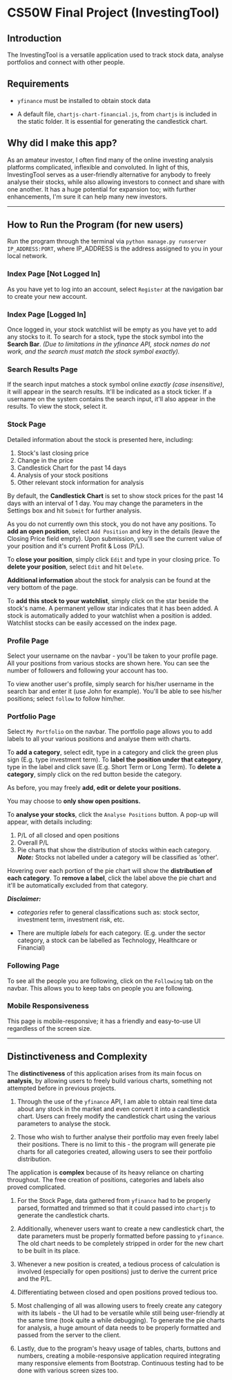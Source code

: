# CS50W Final Project (InvestingTool)

## Introduction
The InvestingTool is a versatile application used to track stock data, analyse portfolios and connect with other people.

## Requirements
- `yfinance` must be installed to obtain stock data

- A default file, `chartjs-chart-financial.js`, from `chartjs` is included in the static folder. It is essential for generating the candlestick chart.

## Why did I make this app?
As an amateur investor, I often find many of the online investing analysis platforms complicated, inflexible and convoluted. In light of this, InvestingTool serves as a user-friendly alternative for anybody to freely analyse their stocks, while also allowing investors to connect and share with one another. It has a huge potential for expansion too; with further enhancements, I'm sure it can help many new investors.

---

## How to Run the Program (for new users)
Run the program through the terminal via `python manage.py runserver IP_ADDRESS:PORT`, where IP_ADDRESS is the address assigned to you in your local network.

### Index Page [Not Logged In]
As you have yet to log into an account, select `Register` at the navigation bar to create your new account.

### Index Page [Logged In]
Once logged in, your stock watchlist will be empty as you have yet to add any stocks to it. To search for a stock, type the stock symbol into the **Search Bar**. _(Due to limitations in the yfinance API, stock names do not work, and the search must match the stock symbol exactly)._

### Search Results Page
If the search input matches a stock symbol online _exactly (case insensitive)_, it will appear in the search results. It'll be indicated as a stock ticker. If a username on the system contains the search input, it'll also appear in the results. To view the stock, select it.

### Stock Page
Detailed information about the stock is presented here, including:
1. Stock's last closing price
2. Change in the price
3. Candlestick Chart for the past 14 days
4. Analysis of your stock positions
5. Other relevant stock information for analysis

By default, the **Candlestick Chart** is set to show stock prices for the past 14 days with an interval of 1 day. You may change the parameters in the Settings box and hit `Submit` for further analysis.

As you do not currently own this stock, you do not have any positions. To **add an open position**, select `Add Position` and key in the details (leave the Closing Price field empty). Upon submission, you'll see the current value of your position and it's current Profit & Loss (P/L).

To **close your position**, simply click `Edit` and type in your closing price. To **delete your position**, select `Edit` and hit `Delete`.

**Additional information** about the stock for analysis can be found at the very bottom of the page.

To **add this stock to your watchlist**, simply click on the star beside the stock's name. A permanent yellow star indicates that it has been added. A stock is automatically added to your watchlist when a position is added. Watchlist stocks can be easily accessed on the index page.

### Profile Page
Select your username on the navbar - you'll be taken to your profile page. All your positions from various stocks are shown here. You can see the number of followers and following your account has too.

To view another user's profile, simply search for his/her username in the search bar and enter it (use John for example). You'll be able to see his/her positions; select `follow` to follow him/her.

### Portfolio Page
Select `My Portfolio` on the navbar. The portfolio page allows you to add labels to all your various positions and analyse them with charts.

To **add a category**, select edit, type in a category and click the green plus sign (E.g. type investment term). To **label the position under that category**, type in the label and click save (E.g. Short Term or Long Term). To **delete a category**, simply click on the red button beside the category.

As before, you may freely **add, edit or delete your positions.**

You may choose to **only show open positions.**

To **analyse your stocks**, click the `Analyse Positions` button. A pop-up will appear, with details including:

1. P/L of all closed and open positions
2. Overall P/L
3. Pie charts that show the distribution of stocks within each category. ___Note:___ Stocks not labelled under a category will be classified as 'other'.

Hovering over each portion of the pie chart will show the **distribution of each category**. To **remove a label**, click the label above the pie chart and it'll be automatically excluded from that category.

___Disclaimer:___
- _categories_ refer to general classifications such as: stock sector, investment term,  investment risk, etc.

- There are multiple _labels_ for each category. (E.g. under the sector category, a stock can be labelled as Technology, Healthcare or Financial)

### Following Page
To see all the people you are following, click on the `Following` tab on the navbar. This allows you to keep tabs on people you are following.

### Mobile Responsiveness
This page is mobile-responsive; it has a friendly and easy-to-use UI regardless of the screen size.

---

## Distinctiveness and Complexity
The **distinctiveness** of this application arises from its main focus on **analysis**, by allowing users to freely build various charts, something not attempted before in previous projects.

1. Through the use of the `yfinance` API, I am able to obtain real time data about any stock in the market and even convert it into a candlestick chart. Users can freely modify the candlestick chart using the various parameters to analyse the stock.

2. Those who wish to further analyse their portfolio may even freely label their positions. There is no limit to this - the program will generate pie charts for all categories created, allowing users to see their portfolio distribution.

The application is **complex** because of its heavy reliance on charting throughout. The free creation of positions, categories and labels also proved complicated.  
1. For the Stock Page, data gathered from `yfinance` had to be properly parsed, formatted and trimmed so that it could passed into `chartjs` to generate the candlestick charts.

2. Additionally, whenever users want to create a new candlestick chart, the date parameters must be properly formatted before passing to `yfinance`. The old chart needs to be completely stripped in order for the new chart to be built in its place.

3. Whenever a new position is created, a tedious process of calculation is involved (especially for open positions) just to derive the current price and the P/L.

4. Differentiating between closed and open positions proved tedious too.

5. Most challenging of all was allowing users to freely create any category with its labels - the UI had to be versatile while still being user-friendly at the same time (took quite a while debugging). To generate the pie charts for analysis, a huge amount of data needs to be properly formatted and passed from the server to the client.

6. Lastly, due to the program's heavy usage of tables, charts, buttons and numbers, creating a mobile-responsive application required integrating many responsive elements from Bootstrap. Continuous testing had to be done with various screen sizes too.
